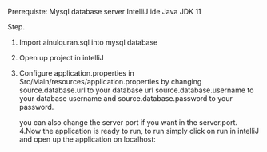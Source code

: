 Prerequiste:
Mysql database server
IntelliJ ide
Java JDK 11


Step.
1. Import ainulquran.sql into mysql database
2. Open up project in intelliJ
3. Configure application.properties in Src/Main/resources/application.properties by changing 
    source.database.url to your database url
    source.database.username to your database username
    and source.database.password to your password.
    
    you can also change the server port if you want in the server.port.
4.Now the application is ready to run, to run simply click on run in intelliJ and open up the application on localhost:<port>

